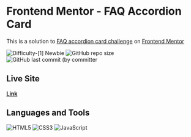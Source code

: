 # Frontend Mentor - FAQ Accordion Card
This is a solution 
to [FAQ accordion card challenge](https://www.frontendmentor.io/challenges/faq-accordion-card-XlyjD0Oam)
on [Frontend Mentor](https://www.frontendmentor.io)

![Difficulty-[1] Newbie](<https://img.shields.io/badge/Difficulty-[1] Newbie-20B2AA?style=for-the-badge>)
![GitHub repo size](<https://img.shields.io/github/repo-size/I-antiva-I/FAQAccordionCard?label=Repo size&style=for-the-badge>)
![GitHub last commit (by committer](<https://img.shields.io/github/last-commit/I-antiva-I/FAQAccordionCard?label=Last commit&style=for-the-badge>)

## Live Site
[**Link**](https://i-antiva-i.github.io/FAQAccordionCard)

## Languages and Tools
![HTML5](https://img.shields.io/badge/HTML5-E34F26?style=for-the-badge&logo=html5&logoColor=white)
![CSS3](https://img.shields.io/badge/CSS3-1572B6?style=for-the-badge&logo=css3&logoColor=white)
![JavaScript](https://img.shields.io/badge/JavaScript-424242?style=for-the-badge&logo=javascript&logoColor=F7DF1E)



